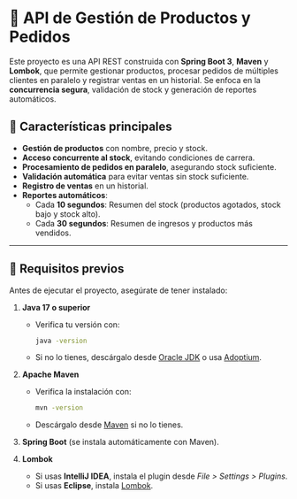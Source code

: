 # 🛒 API de Gestión de Productos y Pedidos

Este proyecto es una API REST construida con **Spring Boot 3**, **Maven** y **Lombok**, que permite gestionar productos, procesar pedidos de múltiples clientes en paralelo y registrar ventas en un historial. Se enfoca en la **concurrencia segura**, validación de stock y generación de reportes automáticos.

## 🚀 Características principales
- **Gestión de productos** con nombre, precio y stock.
- **Acceso concurrente al stock**, evitando condiciones de carrera.
- **Procesamiento de pedidos en paralelo**, asegurando stock suficiente.
- **Validación automática** para evitar ventas sin stock suficiente.
- **Registro de ventas** en un historial.
- **Reportes automáticos**:
  - Cada **10 segundos**: Resumen del stock (productos agotados, stock bajo y stock alto).
  - Cada **30 segundos**: Resumen de ingresos y productos más vendidos.

---

## 📌 Requisitos previos
Antes de ejecutar el proyecto, asegúrate de tener instalado:

1. **Java 17 o superior**  
   - Verifica tu versión con:
     ```sh
     java -version
     ```
   - Si no lo tienes, descárgalo desde [Oracle JDK](https://www.oracle.com/java/technologies/javase/jdk17-archive-downloads.html) o usa [Adoptium](https://adoptium.net/).

2. **Apache Maven**  
   - Verifica la instalación con:
     ```sh
     mvn -version
     ```
   - Descárgalo desde [Maven](https://maven.apache.org/download.cgi) si no lo tienes.

3. **Spring Boot** (se instala automáticamente con Maven).

4. **Lombok**  
   - Si usas **IntelliJ IDEA**, instala el plugin desde *File > Settings > Plugins*.
   - Si usas **Eclipse**, instala [Lombok](https://projectlombok.org/setup/eclipse).
